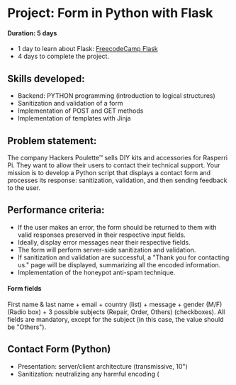 # Project: Form in Python with Flask

#### Duration: 5 days
- 1 day to learn about Flask: [FreecodeCamp Flask](https://www.youtube.com/watch?v=Qr4QMBUPxWo)
- 4 days to complete the project.

## Skills developed:
* Backend: PYTHON programming (introduction to logical structures)
* Sanitization and validation of a form
* Implementation of POST and GET methods
* Implementation of templates with Jinja

## Problem statement:
The company Hackers Poulette™ sells DIY kits and accessories for Rasperri Pi. They want to allow their users to contact their technical support. Your mission is to develop a Python script that displays a contact form and processes its response: sanitization, validation, and then sending feedback to the user.

## Performance criteria:
* If the user makes an error, the form should be returned to them with valid responses preserved in their respective input fields.
* Ideally, display error messages near their respective fields.
* The form will perform server-side sanitization and validation.
* If sanitization and validation are successful, a "Thank you for contacting us." page will be displayed, summarizing all the encoded information.
* Implementation of the honeypot anti-spam technique.

#### Form fields
First name & last name + email + country (list) + message + gender (M/F) (Radio box) + 3 possible subjects (Repair, Order, Others) (checkboxes). All fields are mandatory, except for the subject (in this case, the value should be "Others").

## Contact Form (Python)
* Presentation: server/client architecture (transmissive, 10")
* Sanitization: neutralizing any harmful encoding (<script>)
* Validation: mandatory fields + valid email
* Sending + Feedback
* NO NEED FOR JAVASCRIPT OR CSS

#### At the end of this project, you should be able to:
- Explain the difference between a POST request and a GET request.
- Protect yourself against XSS vulnerabilities.
- Protect yourself against SSTI attacks.
- Use a micro framework.
- Perform a deployment.